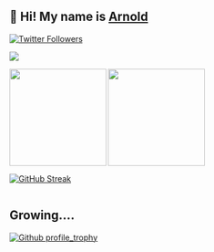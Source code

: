 ## 🦒 Hi! My name is [Arnold](https://twitter.com/wamae_arnold)

<p>
  <a href="https://twitter.com/wamae_arnold">
    <img alt="Twitter Followers" src="https://img.shields.io/twitter/follow/wamae_arnold?style=for-the-badge&logo=twitter&color=00ACEE">
  </a>
</p>

![](https://komarev.com/ghpvc/?username=arnoldnicole&label=🪟)

<div>
  <img height="170" align="left" src="https://github-readme-stats.vercel.app/api?username=ArnoldNicole&show_icons=true&theme=radical" />
  <img height="170" align="" src="https://github-readme-stats.vercel.app/api/top-langs/?username=ArnoldNicole&layout=compact&title_color=fff&text_color=fff&bg_color=151515" />
</div>

[![GitHub Streak](https://streak-stats.demolab.com?user=arnoldNicole&theme=highcontrast)](https://git.io/streak-stats)

<p><img align="center" src="https://github-readme-streak-stats.herokuapp.com/?user=arnoldNicole&" alt="" /></p>

<div>

## Growing....

</div>

[![Github profile_trophy](https://github-profile-trophy.vercel.app/?username=ArnoldNicole&theme=dracula&row=2&column=4&margin-h=15&margin-w=15)](https://github.com/ryo-ma/github-profile-trophy)

<!--
**ArnoldNicole/ArnoldNicole** is a ✨ _special_ ✨ repository because its `README.md` (this file) appears on your GitHub profile.

Here are some ideas to get you started:
### Hi there 👋
- 🔭 I’m currently working on ...
- 🌱 I’m currently learning ...
- 👯 I’m looking to collaborate on ...
- 🤔 I’m looking for help with ...
- 💬 Ask me about ...
- 📫 How to reach me: ...
- 😄 Pronouns: ...
- ⚡ Fun fact: ...
![visitors](https://visitor-badge.glitch.me/badge?page_id=ArnoldNicole.ArnoldNicole&label=🪟❤️) 
-->
